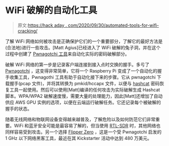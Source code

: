 # WiFi 破解的自动化工具

> 原文:[https://hack aday . com/2020/09/30/automated-tools-for-wifi-cracking/](https://hackaday.com/2020/09/30/automated-tools-for-wifi-cracking/)

了解 WiFi 网络如何被攻击是正确保护它们的一个重要部分，了解它的最好方法是(合法地)进行一些攻击。[Matt Agius]已经进入了 WiFi 破解的兔子洞，并在这个过程中创建了 [Pwnagotchi 工具](https://github.com/mtagius/pwnagotchi-tools)来自动化实际的密码破解部分。

破解 WiFi 网络的第一步是记录客户端连接到接入点时交换的握手。多亏了 [Pwnagotchi](https://hackaday.com/2019/10/16/a-tamagotchi-for-wifi-cracking/) ，这变得非常简单，它将一个 Raspberry Pi 变成了一个自动化的握手收集工具，Pwnagothi 工具有助于自动化接下来的步骤。它从 pwnagotchi 下载握手(pcap 文件)，并将其转换为 pmkid/hccapx 文件，以便与 [hashcat](https://hashcat.net/hashcat/) 密码恢复工具一起使用。然后可以使用[Matt]编译的任何攻击为实际破解生成 Hashcat 脚本。WPA/WPA2 破解速度慢，需要大量的处理能力，因此[Matt]还增加了自动供应 AWS GPU 实例的选项，以便在云端运行破解任务。它还记录每个被破解的握手的状态。

随着无线网络和物联网设备变得越来越普及，了解危险以及如何防范它们非常重要。WiFi 和蓝牙安全可能是最容易了解的，但当使用 [RTL-SDR](https://hackaday.com/2019/07/31/rtl-sdr-seven-years-later/) 时，其他网络也同样容易受到攻击。另一个选择 [Flipper Zero](https://hackaday.com/2020/09/02/flipper-zero-blasts-past-funding-goal-and-into-our-hearts/) ，这是一个受 Pwnagotchi 启发的 1 GHz 以下网络黑客工具，最近在其 Kickstarter 活动中达到 480 万美元。